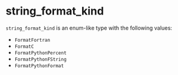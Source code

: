 <!-- This is an automatically generated file. Do not edit it manually. -->

# string_format_kind

`string_format_kind` is an enum-like type with the following values:


- `FormatFortran`
- `FormatC`
- `FormatPythonPercent`
- `FormatPythonFString`
- `FormatPythonFormat`
